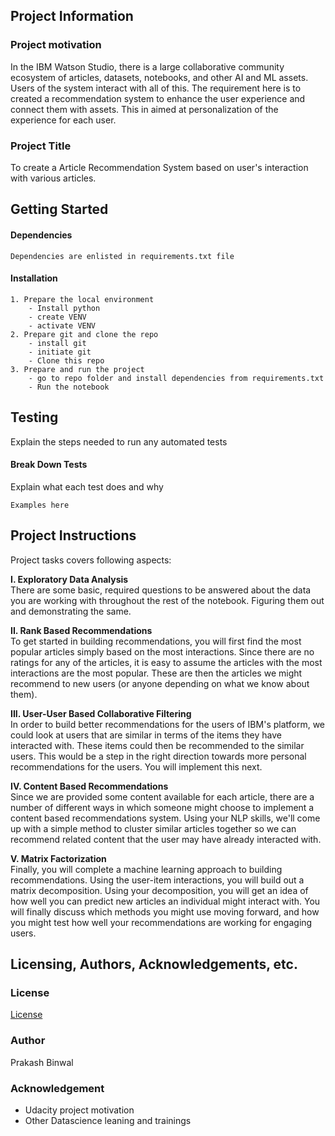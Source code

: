 ## Project Information
### Project motivation
In the IBM Watson Studio, there is a large collaborative community ecosystem of articles, datasets, notebooks, and other AI and ML assets. Users of the system interact with all of this. The requirement here is to created a recommendation system to enhance the user experience and connect them with assets. This in aimed at personalization of the experience for each user.

### Project Title

To create a Article Recommendation System based on user's interaction with various articles. 


## Getting Started

#### Dependencies

```
Dependencies are enlisted in requirements.txt file
```

#### Installation

```
1. Prepare the local environment
    - Install python
    - create VENV 
    - activate VENV
2. Prepare git and clone the repo
    - install git
    - initiate git
    - Clone this repo
3. Prepare and run the project
    - go to repo folder and install dependencies from requirements.txt
    - Run the notebook 
```

## Testing

Explain the steps needed to run any automated tests

#### Break Down Tests

Explain what each test does and why

```
Examples here
```

## Project Instructions

Project tasks covers following aspects: 

**__I. Exploratory Data Analysis__**   
There are some basic, required questions to be answered about the data you are working with throughout the rest of the notebook. Figuring them out and demonstrating the same. 

**__II. Rank Based Recommendations__**   
To get started in building recommendations, you will first find the most popular articles simply based on the most interactions. Since there are no ratings for any of the articles, it is easy to assume the articles with the most interactions are the most popular. These are then the articles we might recommend to new users (or anyone depending on what we know about them).   

**__III. User-User Based Collaborative Filtering__**   
In order to build better recommendations for the users of IBM's platform, we could look at users that are similar in terms of the items they have interacted with. These items could then be recommended to the similar users. This would be a step in the right direction towards more personal recommendations for the users. You will implement this next.

**__IV. Content Based Recommendations__**   
Since we are provided some content available for each article, there are a number of different ways in which someone might choose to implement a content based recommendations system. Using your NLP skills, we'll come up with a simple method to cluster similar articles together so we can recommend related content that the user may have already interacted with.

**__V. Matrix Factorization__**   
Finally, you will complete a machine learning approach to building recommendations. Using the user-item interactions, you will build out a matrix decomposition. Using your decomposition, you will get an idea of how well you can predict new articles an individual might interact with. You will finally discuss which methods you might use moving forward, and how you might test how well your recommendations are working for engaging users.


## Licensing, Authors, Acknowledgements, etc.
### License
[License](LICENSE.txt)
### Author
Prakash Binwal
### Acknowledgement
- Udacity project motivation
- Other Datascience leaning and trainings

